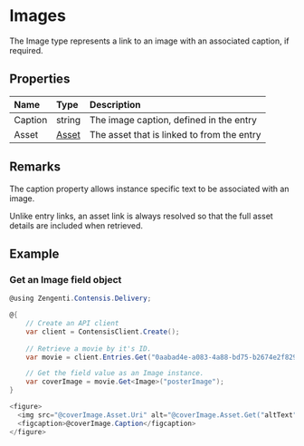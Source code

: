 # Images

The Image type represents a link to an image with an associated caption, if required.

## Properties

| Name | Type | Description |
| :--- | :--- | :---------- |
| Caption | string | The image caption, defined in the entry |
| Asset | [Asset](/model/asset.md) | The asset that is linked to from the entry |

## Remarks

The caption property allows instance specific text to be associated with an image.

Unlike entry links, an asset link is always resolved so that the full asset details are included when retrieved.

## Example

### Get an Image field object

```cs
@using Zengenti.Contensis.Delivery;

@{
    // Create an API client
    var client = ContensisClient.Create();
    
    // Retrieve a movie by it's ID.
    var movie = client.Entries.Get("0aabad4e-a083-4a88-bd75-b2674e2f8298");

    // Get the field value as an Image instance.
    var coverImage = movie.Get<Image>("posterImage");
}

<figure>
  <img src="@coverImage.Asset.Uri" alt="@coverImage.Asset.Get("altText")" width="304" height="228">
  <figcaption>@coverImage.Caption</figcaption>
</figure>

```
